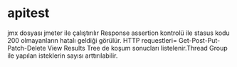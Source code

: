 # apitest

jmx dosyası jmeter ile çalıştırılır Response assertion kontrolü ile stasus kodu 200 olmayanların hatalı geldiği görülür. HTTP requestleri= Get-Post-Put-Patch-Delete 
View Results Tree de koşum sonucları listelenir.Thread Group ile yapılan isteklerin sayısı arttırılabilir.
